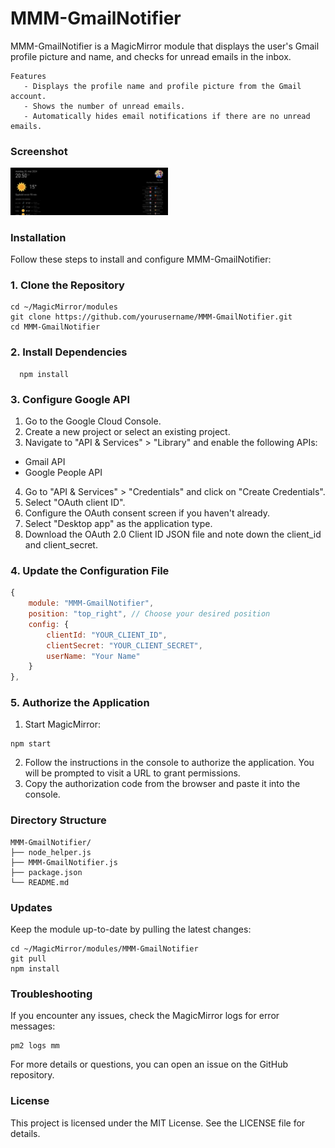 # MMM-GmailNotifier
MMM-GmailNotifier is a MagicMirror module that displays the user's Gmail profile picture and name, and checks for unread emails in the inbox.
```
Features
   - Displays the profile name and profile picture from the Gmail account.
   - Shows the number of unread emails.
   - Automatically hides email notifications if there are no unread emails.

```


### Screenshot


<img style="flat: left; width: 50%;" src="screenshot.png">

### Installation
Follow these steps to install and configure MMM-GmailNotifier:

### 1. Clone the Repository
```
cd ~/MagicMirror/modules
git clone https://github.com/yourusername/MMM-GmailNotifier.git
cd MMM-GmailNotifier
```


### 2. Install Dependencies
```
  npm install
```

### 3. Configure Google API

1. Go to the Google Cloud Console.
2. Create a new project or select an existing project.
3. Navigate to "API & Services" > "Library" and enable the following APIs:
 - Gmail API
 - Google People API
4. Go to "API & Services" > "Credentials" and click on "Create Credentials".
5. Select "OAuth client ID".
6. Configure the OAuth consent screen if you haven't already.
7. Select "Desktop app" as the application type.
8. Download the OAuth 2.0 Client ID JSON file and note down the client_id and client_secret.

### 4. Update the Configuration File
```javascript
{
    module: "MMM-GmailNotifier",
    position: "top_right", // Choose your desired position
    config: {
        clientId: "YOUR_CLIENT_ID",
        clientSecret: "YOUR_CLIENT_SECRET",
        userName: "Your Name"
    }
},
```
### 5. Authorize the Application
1. Start MagicMirror:
```
npm start
```
2. Follow the instructions in the console to authorize the application. You will be prompted to visit a URL to grant permissions.
3. Copy the authorization code from the browser and paste it into the console.

### Directory Structure
```
MMM-GmailNotifier/
├── node_helper.js
├── MMM-GmailNotifier.js
├── package.json
└── README.md
```
### Updates
Keep the module up-to-date by pulling the latest changes:
```
cd ~/MagicMirror/modules/MMM-GmailNotifier
git pull
npm install
```
### Troubleshooting
If you encounter any issues, check the MagicMirror logs for error messages:
```
pm2 logs mm
```
For more details or questions, you can open an issue on the GitHub repository.

### License
This project is licensed under the MIT License. See the LICENSE file for details.



